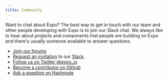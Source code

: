 ```yaml
---
title: Community
---
```


Want to chat about Expo? The best way to get in touch with our team and other people developing with Expo is to join our Slack chat. We always like to hear about projects and components that people are building on Expo and there's usually someone available to answer questions.

- [Join our forums](http://forums.expo.io/)
- [Request an invitation](https://slack.expo.io/) to our [Slack](https://expo-developers.slack.com/).
- [Follow us on Twitter @expo_io](https://twitter.com/expo_io)
- [Become a contributor on Github](https://github.com/expo)
- [Ask a question on Hashnode](https://hashnode.com/n/expo)
